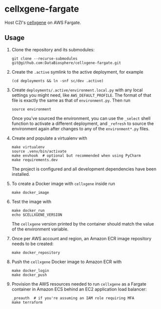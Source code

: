 # cellxgene-fargate
Host CZI's [cellxgene](https://chanzuckerberg.github.io/cellxgene/) on AWS Fargate.

## Usage

 1) Clone the repository and its submodules:

    ```
    git clone --recurse-submodules git@github.com:DataBiosphere/cellxgene-fargate.git
    ```

 2) Create the `.active` symlink to the active deployment, for example
 
    ```
    (cd deployments && ln -snf sc/dev .active)
    ```
 
 3) Create `deployments/.active/environment.local.py` with any local settings 
    you might need, like `AWS_DEFAULT_PROFILE`. The format of that file is 
    exactly the same as that of `environment.py`. Then run

    ```
    source environment
    ```
    
    Once you've sourced the environment, you can use the `_select` shell 
    function to activate a different deployment, and `_refresh` to source the 
    environment again after changes to any of the `environment*.py` files. 

 4) Create and populate a virtualenv with

    ```   
    make virtualenv
    source .venv/bin/activate
    make envhook  # optional but recommended when using PyCharm
    make requirements.dev
    ```

    The project is configured and all development dependencies have been 
    installed.

 5) To create a Docker image with `cellxgene` inside run

    ```
    make docker_image
    ```

 6) Test the image with 

    ```
    make docker_run
    echo $CELLXGENE_VERSION
    ```
    
    The `cellxgene` version printed by the container should match the value of
    the environment variable.
    
 7) Once per AWS account and region, an Amazon ECR image repository needs to 
    be created:
    
    ```
    make docker_repository
    ```    
 
 8) Push the `cellxgene` Docker image to Amazon ECR with

    ```
    make docker_login
    make docker_push
    ```
 
 9) Provision the AWS resources needed to run `cellxgene` as a Fargate container 
    in Amazon ECS behind an EC2 application load balancer:
    
    ```
    _preauth  # if you're assuming an IAM role requiring MFA
    make terraform 
    ```
